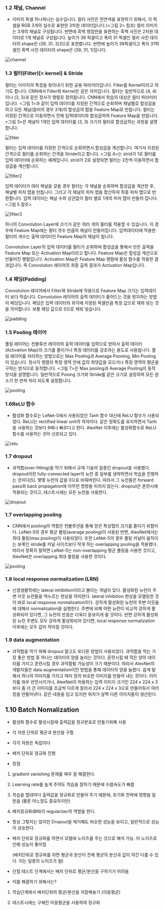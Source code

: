 ### 1.2 채널, Channel
- 이미지 픽셀 하나하나는 실수입니다. 컬러 사진은 천연색을 표현하기 위해서, 각 픽셀을 RGB 3개의 실수로 표현한 3차원 데이터입니다.(<그림 2> 참조) 컬러 이미지는 3개의 채널로 구성됩니다. 반면에 흑백 명암만을 표현하는 흑백 사진은 2차원 데이터로 1개 채널로 구성됩니다. 높이가 39 픽셀이고 폭이 31 픽셀인 컬러 사진 데이터의 shape은 (39, 31, 3)3으로 표현합니다. 반면에 높이가 39픽셀이고 폭이 31픽셀인 흑백 사진 데이터의 shape은 (39, 31, 1)입니다.

![channel](https://taewanmerepo.github.io/2018/01/cnn/channel.jpg)

### 1.3 필터(Filter)[= kernel] & Stride
필터는 이미지의 특징을 찾아내기 위한 공용 파라미터입니다. Filter를 Kernel이라고 하기도 합니다. CNN에서 Filter와 Kernel은 같은 의미입니다. 필터는 일반적으로 (4, 4)이나 (3, 3)과 같은 정사각 행렬로 정의됩니다. CNN에서 학습의 대상은 필터 파라미터 입니다. <그림 1>과 같이 입력 데이터를 지정된 간격으로 순회하며 채널별로 합성곱을 하고 모든 채널(컬러의 경우 3개)의 합성곱의 합을 Feature Map로 만듭니다. 필터는 지정된 간격으로 이동하면서 전체 입력데이터와 합성곱하여 Feature Map을 만듭니다. <그림 3>은 채널이 1개인 입력 데이터를 (3, 3) 크기의 필터로 합성곱하는 과정을 설명합니다.

![filter](https://taewanmerepo.github.io/2018/01/cnn/conv.png)

필터는 입력 데이터를 지정한 간격으로 순회하면서 합성곱을 계산합니다. 여기서 지정된 간격으로 필터를 순회하는 간격을 Stride라고 합니다. <그림 4>는 strid가 1로 필터를 입력 데이터에 순회하는 예제입니다. strid가 2로 설정되면 필터는 2칸씩 이동하면서 합성곱을 계산합니다.

![filter2](https://taewanmerepo.github.io/2018/01/cnn/filter.jpg)

입력 데이터가 여러 채널을 갖을 경우 필터는 각 채널을 순회하며 합성곱을 계산한 후, 채널별 피처 맵을 만듭니다. 그리고 각 채널의 피처 맵을 합산하여 최종 피처 맵으로 반환합니다. 입력 데이터는 채널 수와 상관없이 필터 별로 1개의 피처 맵이 만들어 집니다. <그림 5 참조>

![filter3](https://taewanmerepo.github.io/2018/01/cnn/conv2.jpg)

하나의 Convolution Layer에 크기가 같은 여러 개의 필터를 적용할 수 있습니다. 이 경우에 Feature Map에는 필터 갯수 만큼의 채널이 만들어집니다. 입력데이터에 적용한 필터의 개수는 출력 데이터인 Feature Map의 채널이 됩니다.

Convolution Layer의 입력 데이터를 필터가 순회하며 합성곱을 통해서 만든 출력을 Feature Map 또는 Activation Map이라고 합니다. Feature Map은 합성곱 계산으로 만들어진 행렬입니다. Activation Map은 Feature Map 행렬에 활성 함수를 적용한 결과입니다. 즉 Convolution 레이어의 최종 출력 결과가 Activation Map입니다.

### 1.4 패딩(Padding)
Convolution 레이어에서 Filter와 Stride에 작용으로 Feature Map 크기는 입력데이터 보다 작습니다. Convolution 레이어의 출력 데이터가 줄어드는 것을 방지하는 방법이 패딩입니다. 패딩은 입력 데이터의 외각에 지정된 픽셀만큼 특정 값으로 채워 넣는 것을 의미합니다. 보통 패딩 값으로 0으로 채워 넣습니다.

![padding](https://taewanmerepo.github.io/2018/01/cnn/padding.png)

### 1.5 Pooling 레이어
풀링 레이어는 컨볼류션 레이어의 출력 데이터를 입력으로 받아서 출력 데이터(Activation Map)의 크기를 줄이거나 특정 데이터를 강조하는 용도로 사용됩니다. 플링 레이어를 처리하는 방법으로는 Max Pooling과 Average Pooning, Min Pooling이 있습니다. 정사각 행렬의 특정 영역 안에 값의 최댓값을 모으거나 특정 영역의 평균을 구하는 방식으로 동작합니다. <그림 7>은 Max pooling과 Average Pooling의 동작 방식을 설명합니다. 일반적으로 Pooing 크기와 Stride를 같은 크기로 설정하여 모든 원소가 한 번씩 처리 되도록 설정합니다.


![pooling](https://taewanmerepo.github.io/2018/02/cnn/maxpulling.png)



### 1.6ReLU 함수
- 활성화 함수로는 LeNet-5에서 사용되었던 Tanh 함수 대신에 ReLU 함수가 사용되었다. ReLU는 rectified linear unit의 약자이다. 같은 정확도를 유지하면서 Tanh을 사용하는 것보다 6배나 빠르다고 한다. AlexNet 이후에는 활성화함수로 ReLU 함수를 사용하는 것이 선호되고 있다. 

 
![relu](https://img1.daumcdn.net/thumb/R1280x0/?scode=mtistory2&fname=https%3A%2F%2Fblog.kakaocdn.net%2Fdn%2FcexrVz%2FbtqBFwoUz96%2F6E1W6ALGpm3EfkJykHPFak%2Fimg.jpg)


### 1.7 dropout
- 과적합(over-fitting)을 막기 위해서 규제 기술의 일종인 dropout을 사용했다. dropout이란 fully-connected layer의 뉴런 중 일부를 생략하면서 학습을 진행하는 것이다[5]. 몇몇 뉴런의 값을 0으로 바꿔버린다. 따라서 그 뉴런들은 forward pass와 back propagation에 아무런 영향을 미치지 않는다. dropout은 훈련시에 적용되는 것이고, 테스트시에는 모든 뉴런을 사용한다. 

![dropout]( https://img1.daumcdn.net/thumb/R1280x0/?scode=mtistory2&fname=https%3A%2F%2Fblog.kakaocdn.net%2Fdn%2FcMcWkE%2FbtqBFNcRhiv%2FjJyZWvbf9uQLmKJG3pQAK1%2Fimg.jpg)



### 1.7 overlapping pooling
- CNN에서 pooling의 역할은 컨볼루션을 통해 얻은 특성맵의 크기를 줄이기 위함이다. LeNet-5의 경우 평균 풀링(average pooling)이 사용된 반면, AlexNet에서는 최대 풀링(max pooling)이 사용되었다. 또한 LeNet-5의 경우 풀링 커널이 움직이는 보폭인 stride를 커널 사이즈보다 작게 하는 overlapping pooling을 적용했다. 따라서 정확히 말하면 LeNet-5는 non-overlapping 평균 풀링을 사용한 것이고, AlexNet은 overlapping 최대 풀링을 사용한 것이다. 

![pooling](https://img1.daumcdn.net/thumb/R1280x0/?scode=mtistory2&fname=https%3A%2F%2Fblog.kakaocdn.net%2Fdn%2Fb5hfOx%2FbtqBCUY3kpE%2FCKcK19bmDgtkSkWS5GPkBk%2Fimg.png)


### 1.8 local response normalization (LRN)
- 신경생물학에는 lateral inhibition이라고 불리는 개념이 있다. 활성화된 뉴런이 주변 이웃 뉴런들을 억누르는 현상을 의미한다. lateral inhibition 현상을 모델링한 것이 바로 local response normalization이다. 강하게 활성화된 뉴런의 주변 이웃들에 대해서 normalization을 실행한다. 주변에 비해 어떤 뉴런이 비교적 강하게 활성화되어 있다면, 그 뉴런의 반응은 더욱더 돋보이게 될 것이다. 반면 강하게 활성화된 뉴런 주변도 모두 강하게 활성화되어 있다면, local response normalization 이후에는 모두 값이 작아질 것이다. 


### 1.9 data augmentation
- 과적합을 막기 위해 dropout 말고도 또다른 방법이 사용되었다. 과적합을 막는 가장 좋은 방법 중 하나는 데이터의 양을 늘리는 것이다. 훈련시킬 때 적은 양의 데이터를 가지고 훈련시킬 경우 과적합될 가능성이 크기 때문이다. 따라서 AlexNet의 개발자들은 data augmentation이란 방법을 통해 데이터의 양을 늘렸다. 
쉽게 말해서 하나의 이미지를 가지고 여러 장의 비슷한 이미지를 만들어 내는 것이다. 이미지를 좌우 반전시키거나, AlexNet이 허용하는 입력 이미지 크기인 224 x 224 x 3보다 좀 더 큰 이미지를 조금씩 다르게 잘라서 224 x 224 x 3으로 만들어줘서 여러 장을 만들어낸다. 같은 내용을 담고 있지만 위치가 살짝 다른 이미지들이 생산된다. 




## 1.10 Batch Nomalization 

- 활성화 함수로 활성시킬때 출력값을 정규분포로 만들기위해 사용 
- 각 차원 단위로 평균과 분산을 구함 
- 각각 차원은 독립이다
- 배치 단위로 정규화 진행 

- 장점

1) gradient vanishing 문제를 매우 잘 해결한다.

2) Learning rate를 높게 주어도 학습을 잘하기 때문에 수렴속도가 빠름

3) 학습을 할대마다 출력값을 정규화로 만들어 주기 때문에, 초기화 전략에 영향을 덜 받음 (물론 어느정도 중요하지만)

4) 배치정규화(BN)이 regularizer의 역할을 한다.

+ 항상 그렇지는 않지만 Dropout을 제거해도 비슷한 성능을 보이고, 일반적으로 성능이 상승한다.

+ 배치 단위로 정규화를 하면서 모델에 노이즈를 주는 것으로 해석 가능. 이 노이즈로 인해 성능이 좋아짐

   (배치단위로 정규화를 하면 평균과 분산이 전체 평균의 분산과 값이 약간 다를 수 있다. 이는 일종의 노이즈가 됨)

- 단점
   테스트 단계에서는 배치 단위로 평균/분산을 구하기가 어려움

+ 이를 해결하기 위해서는?

1) 학습단계에서 배치단위의 평균/분산을 저장해놓기 (이동평균)

2) 테스트시에는 구해진 이동평균을 사용하여 정규화